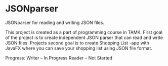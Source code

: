 # JSONparser
JSONparser for reading and writing JSON files.

This project is created as a part of programming course in TAMK. First goal of the project is to create independent
JSON parser that can read and write JSON files. Projects second goal is to create Shopping List -app with JavaFX
where you can save your shopping list using JSON file format.  

Progress:
Writer – In Progress
Reader – Not Started
